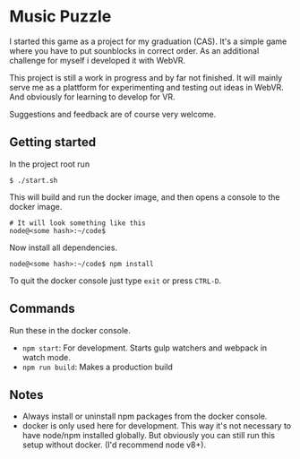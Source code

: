 # Music Puzzle

I started this game as a project for my graduation (CAS).
It's a simple game where you have to put sounblocks in correct order.
As an additional challenge for myself i developed it with WebVR.

This project is still a work in progress and by far not finished.
It will mainly serve me as a plattform for experimenting and testing out ideas in WebVR. And obviously for learning to develop for VR.

Suggestions and feedback are of course very welcome.


## Getting started

In the project root run

	$ ./start.sh

This will build and run the docker image, and then opens a console to the docker image.

	# It will look something like this
	node@<some hash>:~/code$


Now install all dependencies.

	node@<some hash>:~/code$ npm install
	
To quit the docker console just type `exit` or press `CTRL-D`.

## Commands
Run these in the docker console.

- `npm start`: For development. Starts gulp watchers and webpack in watch mode.
- `npm run build`: Makes a production build

## Notes 
- Always install or uninstall npm packages from the docker console.
- docker is only used here for development. This way it's not necessary to have node/npm installed globally. But obviously you can still run this setup without docker. (I'd recommend node v8+).
